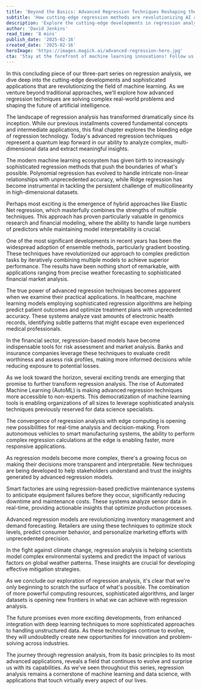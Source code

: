 ```yaml
---
title: 'Beyond the Basics: Advanced Regression Techniques Reshaping the Future of Machine Learning'
subtitle: 'How cutting-edge regression methods are revolutionizing AI and machine learning'
description: 'Explore the cutting-edge developments in regression analysis and their impact on machine learning. From AutoML to edge computing integration, discover how advanced regression techniques are revolutionizing industries and shaping the future of AI.'
author: 'David Jenkins'
read_time: '8 mins'
publish_date: '2025-02-16'
created_date: '2025-02-16'
heroImage: 'https://images.magick.ai/advanced-regression-hero.jpg'
cta: 'Stay at the forefront of machine learning innovations! Follow us on LinkedIn for regular updates on advanced regression techniques and their transformative applications across industries.'
---
```


In this concluding piece of our three-part series on regression analysis, we dive deep into the cutting-edge developments and sophisticated applications that are revolutionizing the field of machine learning. As we venture beyond traditional approaches, we'll explore how advanced regression techniques are solving complex real-world problems and shaping the future of artificial intelligence.

The landscape of regression analysis has transformed dramatically since its inception. While our previous installments covered fundamental concepts and intermediate applications, this final chapter explores the bleeding edge of regression technology. Today's advanced regression techniques represent a quantum leap forward in our ability to analyze complex, multi-dimensional data and extract meaningful insights.

The modern machine learning ecosystem has given birth to increasingly sophisticated regression methods that push the boundaries of what's possible. Polynomial regression has evolved to handle intricate non-linear relationships with unprecedented accuracy, while Ridge regression has become instrumental in tackling the persistent challenge of multicollinearity in high-dimensional datasets.

Perhaps most exciting is the emergence of hybrid approaches like Elastic Net regression, which masterfully combines the strengths of multiple techniques. This approach has proven particularly valuable in genomics research and financial modeling, where the ability to handle large numbers of predictors while maintaining model interpretability is crucial.

One of the most significant developments in recent years has been the widespread adoption of ensemble methods, particularly gradient boosting. These techniques have revolutionized our approach to complex prediction tasks by iteratively combining multiple models to achieve superior performance. The results have been nothing short of remarkable, with applications ranging from precise weather forecasting to sophisticated financial market analysis.

The true power of advanced regression techniques becomes apparent when we examine their practical applications. In healthcare, machine learning models employing sophisticated regression algorithms are helping predict patient outcomes and optimize treatment plans with unprecedented accuracy. These systems analyze vast amounts of electronic health records, identifying subtle patterns that might escape even experienced medical professionals.

In the financial sector, regression-based models have become indispensable tools for risk assessment and market analysis. Banks and insurance companies leverage these techniques to evaluate credit worthiness and assess risk profiles, making more informed decisions while reducing exposure to potential losses.

As we look toward the horizon, several exciting trends are emerging that promise to further transform regression analysis. The rise of Automated Machine Learning (AutoML) is making advanced regression techniques more accessible to non-experts. This democratization of machine learning tools is enabling organizations of all sizes to leverage sophisticated analysis techniques previously reserved for data science specialists.

The convergence of regression analysis with edge computing is opening new possibilities for real-time analysis and decision-making. From autonomous vehicles to smart manufacturing systems, the ability to perform complex regression calculations at the edge is enabling faster, more responsive applications.

As regression models become more complex, there's a growing focus on making their decisions more transparent and interpretable. New techniques are being developed to help stakeholders understand and trust the insights generated by advanced regression models.

Smart factories are using regression-based predictive maintenance systems to anticipate equipment failures before they occur, significantly reducing downtime and maintenance costs. These systems analyze sensor data in real-time, providing actionable insights that optimize production processes.

Advanced regression models are revolutionizing inventory management and demand forecasting. Retailers are using these techniques to optimize stock levels, predict consumer behavior, and personalize marketing efforts with unprecedented precision.

In the fight against climate change, regression analysis is helping scientists model complex environmental systems and predict the impact of various factors on global weather patterns. These insights are crucial for developing effective mitigation strategies.

As we conclude our exploration of regression analysis, it's clear that we're only beginning to scratch the surface of what's possible. The combination of more powerful computing resources, sophisticated algorithms, and larger datasets is opening new frontiers in what we can achieve with regression analysis.

The future promises even more exciting developments, from enhanced integration with deep learning techniques to more sophisticated approaches to handling unstructured data. As these technologies continue to evolve, they will undoubtedly create new opportunities for innovation and problem-solving across industries.

The journey through regression analysis, from its basic principles to its most advanced applications, reveals a field that continues to evolve and surprise us with its capabilities. As we've seen throughout this series, regression analysis remains a cornerstone of machine learning and data science, with applications that touch virtually every aspect of our lives.